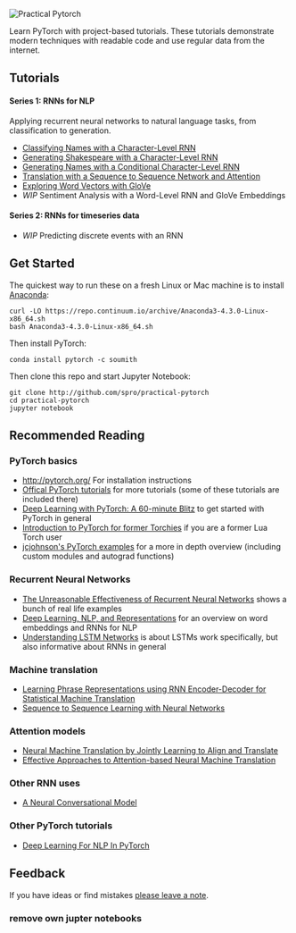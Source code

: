 ![Practical Pytorch](https://i.imgur.com/eBRPvWB.png)

Learn PyTorch with project-based tutorials. These tutorials demonstrate modern techniques with readable code and use regular data from the internet.

## Tutorials

#### Series 1: RNNs for NLP

Applying recurrent neural networks to natural language tasks, from classification to generation.

* [Classifying Names with a Character-Level RNN](https://github.com/spro/practical-pytorch/blob/master/char-rnn-classification/char-rnn-classification.ipynb)
* [Generating Shakespeare with a Character-Level RNN](https://github.com/spro/practical-pytorch/blob/master/char-rnn-generation/char-rnn-generation.ipynb)
* [Generating Names with a Conditional Character-Level RNN](https://github.com/spro/practical-pytorch/blob/master/conditional-char-rnn/conditional-char-rnn.ipynb)
* [Translation with a Sequence to Sequence Network and Attention](https://github.com/spro/practical-pytorch/blob/master/seq2seq-translation/seq2seq-translation.ipynb)
* [Exploring Word Vectors with GloVe](https://github.com/spro/practical-pytorch/blob/master/glove-word-vectors/glove-word-vectors.ipynb)
* *WIP* Sentiment Analysis with a Word-Level RNN and GloVe Embeddings

#### Series 2: RNNs for timeseries data

* *WIP* Predicting discrete events with an RNN

## Get Started

The quickest way to run these on a fresh Linux or Mac machine is to install [Anaconda](https://www.continuum.io/anaconda-overview):
```
curl -LO https://repo.continuum.io/archive/Anaconda3-4.3.0-Linux-x86_64.sh
bash Anaconda3-4.3.0-Linux-x86_64.sh
```

Then install PyTorch:

```
conda install pytorch -c soumith
```

Then clone this repo and start Jupyter Notebook:

```
git clone http://github.com/spro/practical-pytorch
cd practical-pytorch
jupyter notebook
```

## Recommended Reading

### PyTorch basics

* http://pytorch.org/ For installation instructions
* [Offical PyTorch tutorials](http://pytorch.org/tutorials/) for more tutorials (some of these tutorials are included there)
* [Deep Learning with PyTorch: A 60-minute Blitz](http://pytorch.org/tutorials/beginner/deep_learning_60min_blitz.html) to get started with PyTorch in general
* [Introduction to PyTorch for former Torchies](https://github.com/pytorch/tutorials/blob/master/Introduction%20to%20PyTorch%20for%20former%20Torchies.ipynb) if you are a former Lua Torch user
* [jcjohnson's PyTorch examples](https://github.com/jcjohnson/pytorch-examples) for a more in depth overview (including custom modules and autograd functions)

### Recurrent Neural Networks

* [The Unreasonable Effectiveness of Recurrent Neural Networks](http://karpathy.github.io/2015/05/21/rnn-effectiveness/) shows a bunch of real life examples
* [Deep Learning, NLP, and Representations](http://colah.github.io/posts/2014-07-NLP-RNNs-Representations/) for an overview on word embeddings and RNNs for NLP
* [Understanding LSTM Networks](http://colah.github.io/posts/2015-08-Understanding-LSTMs/) is about LSTMs work specifically, but also informative about RNNs in general

### Machine translation

* [Learning Phrase Representations using RNN Encoder-Decoder for Statistical Machine Translation](http://arxiv.org/abs/1406.1078)
* [Sequence to Sequence Learning with Neural Networks](http://arxiv.org/abs/1409.3215)

### Attention models

* [Neural Machine Translation by Jointly Learning to Align and Translate](https://arxiv.org/abs/1409.0473)
* [Effective Approaches to Attention-based Neural Machine Translation](https://arxiv.org/abs/1508.04025)

### Other RNN uses

* [A Neural Conversational Model](http://arxiv.org/abs/1506.05869)

### Other PyTorch tutorials

* [Deep Learning For NLP In PyTorch](https://github.com/rguthrie3/DeepLearningForNLPInPytorch)

## Feedback

If you have ideas or find mistakes [please leave a note](https://github.com/spro/practical-pytorch/issues/new).


### remove own jupter notebooks
